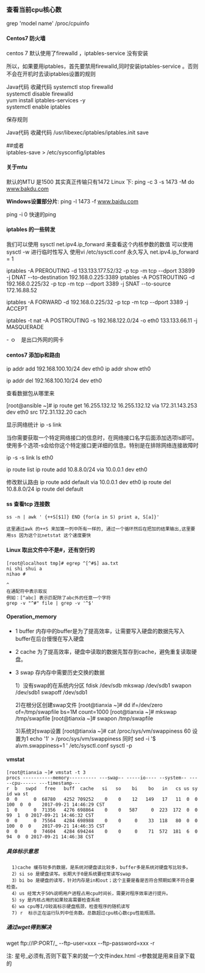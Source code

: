 ### 查看当前cpu核心数

grep 'model name' /proc/cpuinfo


#### Centos7 防火墙
centos 7 默认使用了firewalld ，iptables-service 没有安装

所以，如果要用iptables，首先要禁用firewalld,同时安装iptables-service 。否则不会在开机时去读iptables设置的规则

 

Java代码  收藏代码
systemctl stop firewalld  
systemctl disable firewalld  
yum install iptables-services -y  
systemctl enable iptables  
 

保存规则

Java代码  收藏代码
/usr/libexec/iptables/iptables.init save  
  
##或者  
iptables-save > /etc/sysconfig/iptables  



#### 关于mtu

默认的MTU 是1500 其实真正传输只有1472
Linux 下:
ping -c 3 -s 1473 -M do www.bakdu.com

**Windows设置部分片**:
ping -l 1473 -f www.baidu.com

ping -i 0 快速的ping 

#### iptables 的一些转发

我们可以使用 sysctl net.ipv4.ip_forward 来查看这个内核参数的数值
可以使用sysctl -w 进行临时性写入
使用vi /etc/sysctl.conf 永久写入
net.ipv4.ip_forward = 1

iptables -A PREROUTING -d 133.133.177.52/32 -p tcp -m tcp --dport 33899 -j DNAT --to-destination 192.168.0.225:3389
iptables -A POSTROUTING -d 192.168.0.225/32 -p tcp -m tcp --dport 3389 -j SNAT --to-source 172.16.88.52

iptables -A FORWARD -d 192.168.0.225/32 -p tcp -m tcp --dport 3389 -j ACCEPT

iptables -t nat -A POSTROUTING -s 192.168.122.0/24 -o eth0 133.133.66.11 -j MASQUERADE

\- ｏ　是出口外网的网卡

#### centos7 添加ip和路由


ip addr add 192.168.100.10/24 dev eth0
ip addr show eth0

ip addr del 192.168.100.10/24 dev eth0

查看数据包从哪里来

[root@ansible ~]# ip route get 16.255.132.12
16.255.132.12 via 172.31.143.253 dev eth0 src 172.31.132.20 
    cach




显示网络统计  ip -s link 

当你需要获取一个特定网络接口的信息时，在网络接口名字后面添加选项ls即可。使用多个选项-s会给你这个特定接口更详细的信息。特别是在排除网络连接故障时

ip -s -s link ls eth0

ip route list
ip route add 10.8.8.0/24 via 10.0.0.1 dev eth0

修改默认路由
ip route add default via 10.0.0.1 dev eth0
ip route del 10.8.8.0/24
ip route del default

#### ss 查看tcp 连接数

    ss -n | awk ' {++S[$1]} END {for(a in S) print a, S[a]}'

    这里通过awk 的++S 来加第一列中所有一样的, 通过一个循环然后在把加的结果输出,这里要用ss 因为这个比netstat 这个速度要快

#### Linux 取出文件中不是#，还有空行的

    [root@localhost tmp]# egrep ^[^#$] aa.txt
    ni shi shui a
    nihao #

    ^
    在通配符中表示取反
    例如：[^abc] 表示匹配除了abc外的任意一个字符
    grep -v "^#" file | grep -v '^$'

#### Operation_memory

-   1 buffer 内存中的buffer是为了提高效率，让需要写入硬盘的数据先写入buffer在后台慢慢在写入硬盘

-   2 cache 为了提高效率，硬盘中读取的数据先暂存到cache，避免重复读取硬盘。

-   3 swap 存内存中需要历史交换的数据


      1）没有swap的在系统内分区
      fdisk /dev/sdb
      mkswap /dev/sdb1
      swapon /dev/sdb1
      swapoff /dev/sdb1

      2)在根分区创建swap文件
      [root@tianxia ~]# dd if=/dev/zero of=/tmp/swapfile bs=1M count=1000
      [root@tianxia ~]# mkswap /tmp/swapfile
      [root@tianxia ~]# swapon /tmp/swapfile

      3)系统对swap设置
      [root@tianxia ~]# cat /proc/sys/vm/swappiness
      60
      设置为1
      echo '1' > /proc/sys/vm/swappiness
      同时
      sed -i '$ a\vm.swappiness=1 ' /etc/sysctl.conf
      sysctl -p

#### vmstat

    [root@tianxia ~]# vmstat -t 3
    procs -----------memory---------- ---swap-- -----io---- --system-- -----cpu------ ---timestamp---
    r  b   swpd   free   buff  cache   si   so    bi    bo   in   cs us sy id wa st
    0  0      0  68780   4252 709252    0    0    12   149   17   11  0  0 100  0  0	2017-09-21 14:46:29 CST
    1  0      0  71356   4276 698864    0    0   587     0  223  172  0  0 99  1  0	2017-09-21 14:46:32 CST
    0  0      0  75564   4284 698988    0    0     0    33  118   80  0  0 100  0  0	2017-09-21 14:46:35 CST
    0  0      0  74604   4284 694244    0    0     0    71  572  181  6  0 94  0  0	2017-09-21 14:46:38 CST

##### 具体标示意思

      1)cache 缓存较多的数据，是系统对硬盘读比较多，buffer多是系统对硬盘写比较多。
      2）si so 是硬盘读写。长期大于0是系统要经常读写swap
      3）bi bo 是硬盘的读写，针对内存是in和out；这个主要是看是否符合预期如果不符合要检查。
      4）us 经常大于50%说明用户进程占用cpu时间长，需要对程序效率进行提升。
      5）sy 是内核占用的如果较高需要检查系统
      6）wa cpu等I/O较高标示硬盘瓶颈，检查程序的随机读写
      7) r  标示正在运行队列中任务数。总数超过cpu核心数cpu性能瓶颈。

##### 通过wget得到解决

wget ftp://IP:PORT/_ --ftp-user=xxx --ftp-password=xxx -r

注:
星号_必须有,否则下载下来的就一个文件index.html
    -r参数就是用来目录下载的